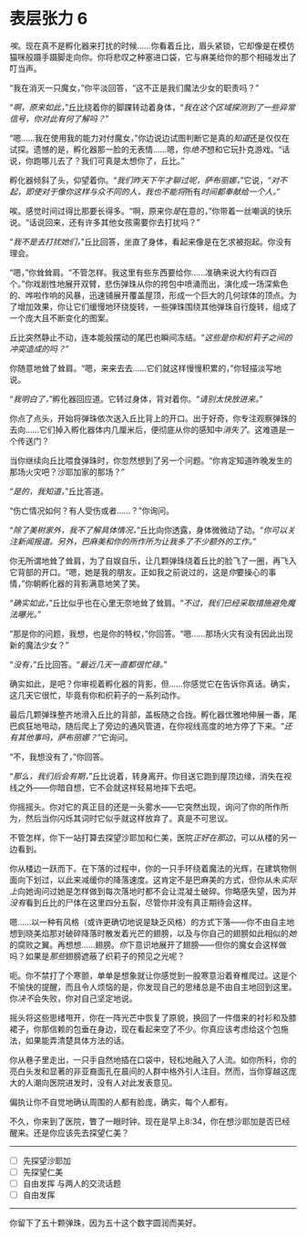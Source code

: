 # 表层张力 6

*唉*。现在真不是孵化器来打扰的时候……你看着丘比，眉头紧锁，它却像是在模仿猫咪般蹑手蹑脚走向你。你将悲叹之种塞进口袋，它与麻美给你的那个相碰发出了叮当声。

“我在消灭一只魔女，”你平淡回答，“这不正是我们魔法少女的职责吗？”

“*啊，原来如此，*”丘比绕着你的脚踝转动着身体，“*我在这个区域探测到了一些异常信号，你对此有何了解吗？*”

“嗯……我在使用我的能力对付魔女，”你边说边试图判断它是真的*知道*还是仅仅在试探。遗憾的是，孵化器那一脸的无表情……嗯，你*绝不*想和它玩扑克游戏。“话说，你跑哪儿去了？我们可真是太想你了，丘比。”

孵化器倾斜了头，仰望着你。“*我们昨天下午才聊过呢，萨布丽娜，*”它说，“*对不起，即使对于像你这样与众不同的人，我也不能将*所有*时间都奉献给一个人。*”

唉。感觉时间过得比那要长得多。“啊，原来你*是*在意的，”你带着一丝嘲讽的快乐说。“话说回来，还有许多其他女孩需要你去打扰吗？”

“*我不是去打扰她们，*”丘比回答，坐直了身体，看起来像是在乞求被抱起。你没有理会。

“嗯，”你耸耸肩。“不管怎样。我这里有些东西要给你……准确来说大约有四百个。”你戏剧性地展开双臂，悲伤弹珠从你的挎包中喷涌而出，演化成一场深紫色的、哗啦作响的风暴，迅速铺展开覆盖屋顶，形成一个巨大的几何球体的顶点。为了增加效果，你让它们缓慢地环绕旋转，一些弹珠围绕其他弹珠自行旋转，组成了一个庞大且不断变化的图案。

丘比突然静止不动，连本能般摆动的尾巴也瞬间冻结。“*这些是你和织莉子之间的冲突造成的吗？*”

你随意地耸了耸肩。“嗯，来来去去……它们就这样慢慢积累的，”你轻描淡写地说。

“*我明白了，*”孵化器回应道。它转过身体，背对着你。“*请别太快放进来。*”

你点了点头，开始将弹珠依次送入丘比背上的开口。出于好奇，你专注观察弹珠的去向……它们掉入孵化器体内几厘米后，便彻底从你的感知中*消失了*。这难道是一个传送门？

当你继续向丘比喂食弹珠时，你忽然想到了另一个问题。“你肯定知道昨晚发生的那场火灾吧？沙耶加家的那场？”

“*是的，我知道，*”丘比答道。

“伤亡情况如何？有人受伤或者……？”你询问。

“*除了美树家外，我不了解具体情况，*”丘比向你透露，身体微微动了动。“*你可以关注新闻报道。另外，巴麻美和你的所作所为让我多了不少额外的工作。*”

你无所谓地耸了耸肩，为了自娱自乐，让几颗弹珠绕着丘比的脸飞了一圈，再飞入它背部的开口。“嗯，她是我的朋友。正如我之前说过的，这是*你*要操心的事情，”你朝孵化器的背影满意地笑了笑。

“*确实如此，*”丘比似乎也在心里无奈地耸了耸肩。“*不过，我们已经采取措施避免魔法曝光。*”

“那是你的问题，我想，也是你的特权，”你回答。“嗯……那场火灾有没有因此出现新的魔法少女？”

“*没有，*”丘比回答。“*最近几天一直都很忙碌。*”

确实如此，是吧？你审视着孵化器的背影，但……你感觉它在告诉你真话。确实，这几天它很忙，毕竟有你和织莉子的一系列动作。

最后几颗弹珠整齐地滑入丘比的背部，盖板随之合拢。孵化器优雅地伸展一番，尾巴疯狂地甩动，随后爬上了旁边的通风管道，在你视线高度的地方停了下来。“*还有其他事吗，萨布丽娜？*”它询问。

“不，我想没有了，”你回答。

“*那么，我们后会有期，*”丘比说着，转身离开。你目送它跑到屋顶边缘，消失在视线之外——你暗自想，它不会就这样轻易地摔下去吧。

你摇摇头。你对它的真正目的还是一头雾水——它突然出现，询问了你的所作所为，然后当你闪烁其词时它似乎就这样放弃了。真是不可思议。

不管怎样，你下一站打算去探望沙耶加和仁美，医院*正好在那边*，可以从楼的另一边看到。

你从楼边一跃而下。在下落的过程中，你的一只手环绕着魔法的光辉，在建筑物侧面向下划过，以此来减缓你的降落速度。这肯定不是巴麻美的方式，但你从未*实际上*向她询问过她是怎样做到每次落地时都不会让混凝土破碎。你略感失望，因为并*没有*看到丘比的尸体在这里四分五裂，尽管你并没有真正期待会这样。

嗯……以一种有风格（或许更确切地说是缺乏风格）的方式下落——你不由自主地想到晓美焰那对破碎降落时散发着光芒的翅膀，以及与你自己的翅膀如此相似的*她*的腐败之翼。再想想……翅膀。*你*下意识地展开了翅膀——但你的魔女会这样做吗？如果是*那些*翅膀遮蔽了织莉子的预见之光呢？

呃。你不禁打了个寒颤，单单是想象就让你感觉到一股寒意沿着脊椎爬过。这是个不愉快的提醒，而且令人烦恼的是，你发现自己的思绪总是不由自主地回到这里。你*决不*会失败，你对自己坚定地说。

摇头将这些思绪甩开，你在一阵光芒中恢复了原貌，换回了一件借来的衬衫和及膝裙子，你那信赖的包垂在身边，现在看起来空了不少。你真应该考虑给这个包施法，如果能弄清楚具体方法的话。

你从巷子里走出，一只手自然地插在口袋中，轻松地融入了人流。如你所料，你的亮白头发和显著的非亚裔面孔在晨间的人群中格外引人注目。然而，当你穿越这庞大的人潮向医院进发时，没有人对此发表意见。

偏执让你不自觉地确认周围的人都有脸庞，确实，每个人都有。

不久，你来到了医院，瞥了一眼时钟。现在是早上8:34，你在想沙耶加是否已经醒来。还是你应该先去探望仁美？

---

- [ ] 先探望沙耶加
- [ ] 先探望仁美
- [ ] 自由发挥 与两人的交流话题
- [ ] 自由发挥

---

你留下了五十颗弹珠，因为五十这个数字圆润而美好。
